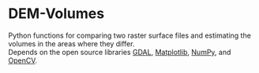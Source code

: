 # DEM-Volumes

Python functions for comparing two raster surface files and estimating the volumes in the areas where they differ.  
Depends on the open source libraries [GDAL](https://gdal.org/index.html), [Matplotlib](https://matplotlib.org/), [NumPy](https://numpy.org/), and [OpenCV](https://opencv.org/).  

